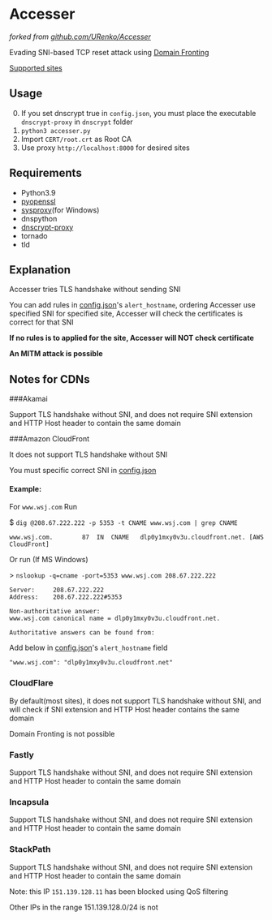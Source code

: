 # Accesser

*forked from [github.com/URenko/Accesser](https://github.com/URenko/Accesser)*

Evading SNI-based TCP reset attack using [Domain Fronting](https://en.wikipedia.org/wiki/Domain_fronting)

[Supported sites](https://notyet.yogas.ml/ac.yaml)

## Usage
0. If you set dnscrypt true in `config.json`, you must place the executable `dnscrypt-proxy` in `dnscrypt` folder
1. `python3 accesser.py` 
2. Import `CERT/root.crt` as Root CA
3. Use proxy `http://localhost:8000` for desired sites


## Requirements
- Python3.9
- [pyopenssl](https://pyopenssl.org/)
- [sysproxy](https://github.com/Noisyfox/sysproxy)(for Windows)
- dnspython
- [dnscrypt-proxy](https://github.com/jedisct1/dnscrypt-proxy)
- tornado
- tld



## Explanation

Accesser tries TLS handshake without sending SNI

You can add rules in [config.json](config.json.default)'s `alert_hostname`, ordering Accesser use specified SNI for specified site, Accesser will check the certificates is correct for that SNI

**If no rules is to applied for the site, Accesser will NOT check certificate**

**An MITM attack is possible**

## Notes for CDNs

###Akamai

Support TLS handshake without SNI, and does not require SNI extension and HTTP Host header to contain the same domain

###Amazon CloudFront


It does not support TLS handshake without SNI

You must specific correct SNI in [config.json](config.json.default)

#### Example:

For `www.wsj.com` 
Run

$ `dig @208.67.222.222 -p 5353 -t CNAME www.wsj.com | grep CNAME`

```
www.wsj.com.		87	IN	CNAME	dlp0y1mxy0v3u.cloudfront.net. [AWS CloudFront]
```

Or run (If MS Windows)

\> `nslookup -q=cname -port=5353 www.wsj.com 208.67.222.222`

```
Server:		208.67.222.222
Address:	208.67.222.222#5353

Non-authoritative answer:
www.wsj.com	canonical name = dlp0y1mxy0v3u.cloudfront.net.

Authoritative answers can be found from:
```

Add below in [config.json](cnfig.json.default)'s `alert_hostname` field

```
"www.wsj.com": "dlp0y1mxy0v3u.cloudfront.net"
```

### CloudFlare

By default(most sites), it does not support TLS handshake without SNI, and will check if SNI extension and HTTP Host header contains the same domain

Domain Fronting is not possible

### Fastly

Support TLS handshake without SNI, and does not require SNI extension and HTTP Host header to contain the same domain

### Incapsula

Support TLS handshake without SNI, and does not require SNI extension and HTTP Host header to contain the same domain

### StackPath

Support TLS handshake without SNI, and does not require SNI extension and HTTP Host header to contain the same domain

Note: this IP `151.139.128.11` has been blocked using QoS filtering

Other IPs in the range 151.139.128.0/24 is not
